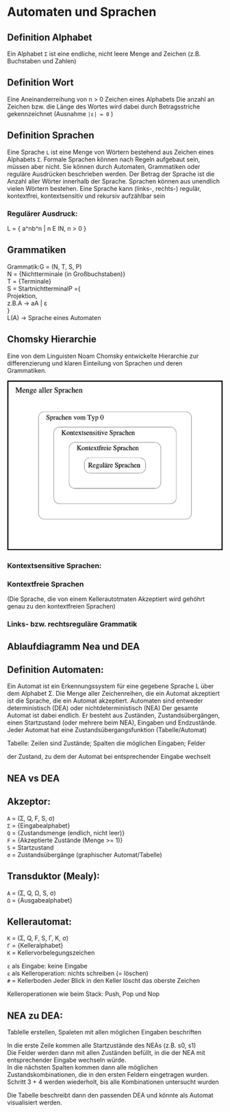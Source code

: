 # Automaten und Sprachen


## Definition Alphabet 

Ein Alphabet `Ʃ` ist eine endliche, nicht leere Menge and Zeichen (z.B. Buchstaben und Zahlen)

## Definition Wort

Eine Aneinanderreihung von n > 0 Zeichen eines Alphabets 
Die anzahl an Zeichen bzw. die Länge des Wortes wird dabei durch Betragsstriche gekennzeichnet
(Ausnahme `|ɛ| = 0` )

## Definition Sprachen

Eine Sprache `L` ist eine Menge von Wörtern bestehend aus Zeichen eines Alphabets `Ʃ`. Formale Sprachen können nach Regeln aufgebaut sein, müssen aber nicht. Sie können durch Automaten, Grammatiken oder reguläre Ausdrücken beschrieben werden. Der Betrag der Sprache ist die Anzahl aller Wörter innerhalb der Sprache. Sprachen können aus unendlich vielen Wörtern bestehen. Eine Sprache kann (links-, rechts-) regulär, kontextfrei, kontextsensitiv und rekursiv aufzählbar sein 

### Regulärer Ausdruck:

L = { a^nb^n | n E IN, n > 0 } <br/>


## Grammatiken

Grammatik:G = (N, T, S, P) <br/>
N = {Nichtterminale (in Großbuchstaben)}<br/>
T = {Terminale} <br/>
S = StartnichtterminalP ={<br>
  Projektion, <br/>
  z.B.A -> aA | ɛ <br/>
} <br/>
L(A) -> Sprache eines Automaten




## Chomsky Hierarchie  

Eine von dem Linguisten Noam Chomsky entwickelte Hierarchie zur differenzierung und klaren Einteilung von Sprachen und deren Grammatiken. 

<img src=".images/chomsky.png" alt="Grafik zur Chomsky-Hierarchie" width="600"/>

### Kontextsensitive Sprachen: 



### Kontextfreie Sprachen

(Die Sprache, die von einem Kellerautotmaten Akzeptiert wird gehöhrt genau zu den kontextfreien Sprachen)


### Links- bzw. rechtsreguläre Grammatik




## Ablaufdiagramm Nea und DEA



## Definition Automaten:

Ein Automat ist ein Erkennungssystem für eine gegebene Sprache L über dem Alphabet Σ.
Die Menge aller Zeichenreihen, die ein Automat akzeptiert ist die Sprache, die ein Automat akzeptiert.
Automaten sind entweder deterministisch (DEA) oder nichtdeterministisch (NEA) Der gesamte Automat ist dabei endlich. Er besteht aus Zuständen, Zustandsübergängen, einen Startzustand (oder mehrere beim NEA), Eingaben und Endzustände.
Jeder Automat hat eine Zustandsübergangsfunktion (Tabelle/Automat)


Tabelle: Zeilen sind Zustände; Spalten die möglichen Eingaben; Felder

der Zustand, zu dem der Automat bei entsprechender Eingabe wechselt

## NEA vs DEA 

## Akzeptor:
`A` = (Ʃ, Q, F, S, σ)</br>
`Ʃ` = {Eingabealphabet}</br>
`Q` = {Zustandsmenge (endlich, nicht leer)}</br>
`F` = {Akzeptierte Zustände (Menge >= 1)}</br>
`S` = Startzustand </br>
`σ` = Zustandsübergänge (graphischer Automat/Tabelle) 

## Transduktor (Mealy):
`A` = (Ʃ, Q, Ω, S, σ)</br>
`Ω` = {Ausgabealphabet}

## Kellerautomat:
`K` = (Ʃ, Q, F, S, Γ, K, σ)</br>
`Γ` = {Kelleralphabet}</br>
`K` = Kellervorbelegungszeichen</br>

`ɛ` als Eingabe: keine Eingabe</br>
`ɛ` als Kelleroperation: nichts schreiben (= löschen)</br>
`#` = Kellerboden Jeder Blick in den Keller löscht das oberste Zeichen

Kelleroperationen wie beim Stack: Push, Pop und Nop

## NEA zu DEA:
Tablelle erstellen, Spaleten mit allen möglichen Eingaben beschriften

In die erste Zeile kommen alle Startzustände des NEAs (z.B. s0, s1) </br>
Die Felder werden dann mit allen Zuständen befüllt, in die der NEA mit entsprechender Eingabe wechseln würde. </br>
In die nächsten Spalten kommen dann alle möglichen Zustandskombinationen, die in den ersten Feldern eingetragen wurden.</br>
Schritt 3 + 4 werden wiederholt, bis alle Kombinationen untersucht wurden</br>

Die Tabelle beschreibt dann den passenden DEA und könnte als Automat visualisiert werden. 

